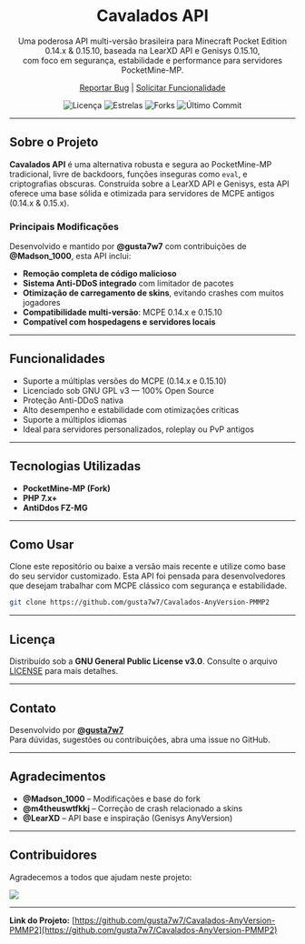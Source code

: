 <div align="center">
  <h1>Cavalados API</h1>
  <p>
    Uma poderosa API multi-versão brasileira para Minecraft Pocket Edition 0.14.x & 0.15.10, baseada na LearXD API e Genisys 0.15.10,<br>
    com foco em segurança, estabilidade e performance para servidores PocketMine-MP.
  </p>
  <p>
    <a href="https://github.com/gusta7w7/Cavalados-AnyVersion-PMMP2/issues">Reportar Bug</a> |
    <a href="https://github.com/gusta7w7/Cavalados-AnyVersion-PMMP2/issues">Solicitar Funcionalidade</a>
  </p>
  <p>
    <img src="https://img.shields.io/github/license/gusta7w7/Cavalados-AnyVersion-PMMP2" alt="Licença">
    <img src="https://img.shields.io/github/stars/gusta7w7/Cavalados-AnyVersion-PMMP2?style=social" alt="Estrelas">
    <img src="https://img.shields.io/github/forks/gusta7w7/Cavalados-AnyVersion-PMMP2?style=social" alt="Forks">
    <img src="https://img.shields.io/github/last-commit/gusta7w7/Cavalados-AnyVersion-PMMP2" alt="Último Commit">
  </p>
</div>

---

## Sobre o Projeto

**Cavalados API** é uma alternativa robusta e segura ao PocketMine-MP tradicional, livre de backdoors, funções inseguras como `eval`, e criptografias obscuras. Construída sobre a LearXD API e Genisys, esta API oferece uma base sólida e otimizada para servidores de MCPE antigos (0.14.x & 0.15.x).

### Principais Modificações

Desenvolvido e mantido por **@gusta7w7** com contribuições de **@Madson_1000**, esta API inclui:

- **Remoção completa de código malicioso**
- **Sistema Anti-DDoS integrado** com limitador de pacotes
- **Otimização de carregamento de skins**, evitando crashes com muitos jogadores
- **Compatibilidade multi-versão**: MCPE 0.14.x e 0.15.10
- **Compatível com hospedagens e servidores locais**

---

## Funcionalidades

- Suporte a múltiplas versões do MCPE (0.14.x e 0.15.10)
- Licenciado sob GNU GPL v3 — 100% Open Source
- Proteção Anti-DDoS nativa
- Alto desempenho e estabilidade com otimizações críticas
- Suporte a múltiplos idiomas
- Ideal para servidores personalizados, roleplay ou PvP antigos

---

## Tecnologias Utilizadas

- **PocketMine-MP (Fork)**
- **PHP 7.x+**
- **AntiDdos FZ-MG**

---

## Como Usar

Clone este repositório ou baixe a versão mais recente e utilize como base do seu servidor customizado. Esta API foi pensada para desenvolvedores que desejam trabalhar com MCPE clássico com segurança e estabilidade.

```bash
git clone https://github.com/gusta7w7/Cavalados-AnyVersion-PMMP2
```

---

## Licença

Distribuído sob a **GNU General Public License v3.0**. Consulte o arquivo [LICENSE](LICENSE) para mais detalhes.

---

## Contato

Desenvolvido por **[@gusta7w7](https://github.com/gusta7w7)**  
Para dúvidas, sugestões ou contribuições, abra uma issue no GitHub.

---

## Agradecimentos

- **@Madson_1000** – Modificações e base do fork
- **@m4theuswtfkkj** – Correção de crash relacionado a skins
- **@LearXD** – API base e inspiração (Genisys AnyVersion)

---

## Contribuidores

Agradecemos a todos que ajudam neste projeto:

[![](https://contrib.rocks/image?repo=gusta7w7/Cavalados-AnyVersion-PMMP2)](https://github.com/gusta7w7/Cavalados-AnyVersion-PMMP2/graphs/contributors)

---

**Link do Projeto:** [https://github.com/gusta7w7/Cavalados-AnyVersion-PMMP2](https://github.com/gusta7w7/Cavalados-AnyVersion-PMMP2)
